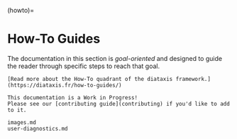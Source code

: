 (howto)=
# How-To Guides

The documentation in this section is _goal-oriented_ and designed to guide the
reader through specific steps to reach that goal.

```{note}
[Read more about the How-To quadrant of the diataxis framework.](https://diataxis.fr/how-to-guides/)
```

```{attention}
This documentation is a Work in Progress!
Please see our [contributing guide](contributing) if you'd like to add to it.
```

```{toctree}
images.md
user-diagnostics.md
```
